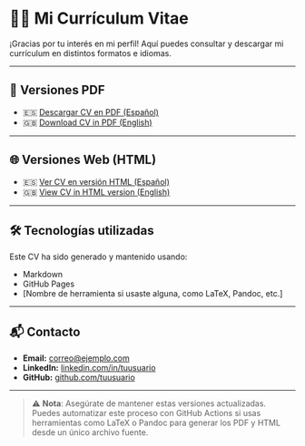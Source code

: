 # 🧑‍💼 Mi Currículum Vitae

¡Gracias por tu interés en mi perfil! Aquí puedes consultar y descargar mi currículum en distintos formatos e idiomas.

---

## 📄 Versiones PDF

- 🇪🇸 [Descargar CV en PDF (Español)](ruta/a/cv_es.pdf)
- 🇬🇧 [Download CV in PDF (English)](ruta/a/cv_en.pdf)

---

## 🌐 Versiones Web (HTML)

- 🇪🇸 [Ver CV en versión HTML (Español)](https://tuusuario.github.io/cv-html-es/)
- 🇬🇧 [View CV in HTML version (English)](https://tuusuario.github.io/cv-html-en/)

---

## 🛠️ Tecnologías utilizadas

Este CV ha sido generado y mantenido usando:

- Markdown
- GitHub Pages
- [Nombre de herramienta si usaste alguna, como LaTeX, Pandoc, etc.]

---

## 📬 Contacto

- **Email:** correo@ejemplo.com  
- **LinkedIn:** [linkedin.com/in/tuusuario](https://linkedin.com/in/tuusuario)  
- **GitHub:** [github.com/tuusuario](https://github.com/tuusuario)  

---

> ⚠️ **Nota**: Asegúrate de mantener estas versiones actualizadas. Puedes automatizar este proceso con GitHub Actions si usas herramientas como LaTeX o Pandoc para generar los PDF y HTML desde un único archivo fuente.
